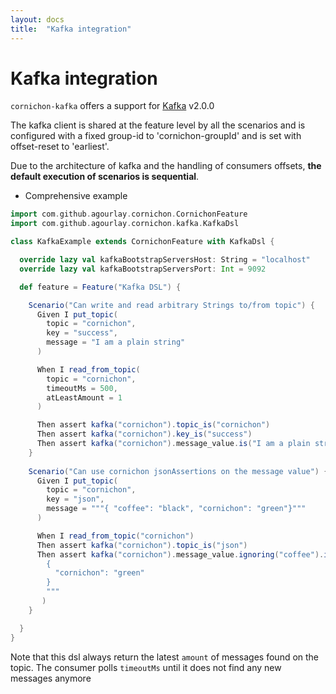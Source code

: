 ```yaml
---
layout: docs
title:  "Kafka integration"
---
```


# Kafka integration

`cornichon-kafka` offers a support for [Kafka](https://kafka.apache.org) v2.0.0

The kafka client is shared at the feature level by all the scenarios and is configured with a fixed group-id to 'cornichon-groupId' and is set with offset-reset to 'earliest'.

Due to the architecture of kafka and the handling of consumers offsets, **the default execution of scenarios is sequential**.

- Comprehensive example

```scala
import com.github.agourlay.cornichon.CornichonFeature
import com.github.agourlay.cornichon.kafka.KafkaDsl

class KafkaExample extends CornichonFeature with KafkaDsl {

  override lazy val kafkaBootstrapServersHost: String = "localhost"
  override lazy val kafkaBootstrapServersPort: Int = 9092

  def feature = Feature("Kafka DSL") {

    Scenario("Can write and read arbitrary Strings to/from topic") {
      Given I put_topic(
        topic = "cornichon",
        key = "success",
        message = "I am a plain string"
      )

      When I read_from_topic(
        topic = "cornichon",
        timeoutMs = 500,
        atLeastAmount = 1
      )

      Then assert kafka("cornichon").topic_is("cornichon")
      Then assert kafka("cornichon").key_is("success")
      Then assert kafka("cornichon").message_value.is("I am a plain string")
    }
    
    Scenario("Can use cornichon jsonAssertions on the message value") {
      Given I put_topic(
        topic = "cornichon",
        key = "json",
        message = """{ "coffee": "black", "cornichon": "green"}"""
      )

      When I read_from_topic("cornichon")
      Then assert kafka("cornichon").topic_is("json")
      Then assert kafka("cornichon").message_value.ignoring("coffee").is("""
        {
          "cornichon": "green"
        }
        """
       )
    }

  }
}
```

Note that this dsl always return the latest `amount` of messages found on the topic.
The consumer polls `timeoutMs` until it does not find any new messages anymore
